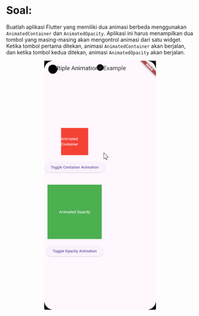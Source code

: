 # Soal:

Buatlah aplikasi Flutter yang memiliki dua animasi berbeda menggunakan `AnimatedContainer` dan `AnimatedOpacity`. Aplikasi ini harus menampilkan dua tombol yang masing-masing akan mengontrol animasi dari satu widget. Ketika tombol pertama ditekan, animasi `AnimatedContainer` akan berjalan, dan ketika tombol kedua ditekan, animasi `AnimatedOpacity` akan berjalan.

<p align="center">
<img src="../assets/animasi-latihan.gif" width="300">